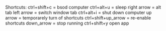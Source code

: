 Shortcuts:
ctrl+shift+c = bsod computer
ctrl+alt+u = sleep
right arrow = alt tab
left arrow = switch window tab
ctrl+alt+i = shut down computer
up arrow = temporarely turn of shortcuts
ctrl+shift+up_arrow = re-enable shortcuts
down_arrow = stop running
ctrl+shift+y open app
